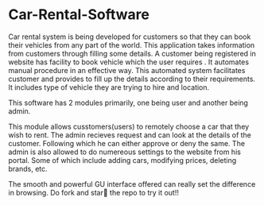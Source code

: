 # Car-Rental-Software

Car rental system is being developed for customers so that they can book their vehicles from any part of the world. This application takes information from customers through filling some details. A customer being registered in website has facility to book vehicle which the user requires . 
It automates manual procedure in an effective way. This automated system facilitates customer and provides to fill up the details according to their requirements. It includes type of vehicle they are trying to hire and location.

This software has 2 modules primarily, one being user and another being admin.

This module allows cusstomers(users) to remotely choose a car that they wish to rent. The admin recieves request and can look at the details of the customer. Following which he can either approve or deny the same. The admin is also allowed to do numereous settings to the website from his portal. Some of which include adding cars, modifying prices, deleting brands, etc.

The smooth and powerful GU interface offered can really set the difference in browsing. Do fork and star🌟 the repo to try it out!!
